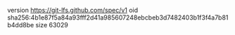 version https://git-lfs.github.com/spec/v1
oid sha256:4b1e87f5a84a93fff2d41a985607248ebcbeb3d7482403b1f3f4a7b81b4dd8be
size 63029
